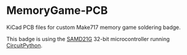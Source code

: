 # MemoryGame-PCB
KiCad PCB files for custom Make717 memory game soldering badge.

This badge is using the [SAMD21G](https://cdn-shop.adafruit.com/product-files/2772/atmel-42181-sam-d21_datasheet.pdf) 32-bit microcontroller running [CircuitPython](https://github.com/adafruit/circuitpython/tree/master/ports/atmel-samd/boards).
